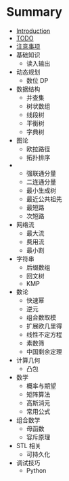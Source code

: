 # Summary

* [Introduction](Readme.md)
* [TODO](todo.md)
* [注意事项](zhu-yi-shi-xiang.md)
* 基础知识
  * 读入输出
* 动态规划
  * 数位 DP
* 数据结构
  * 并查集
  * 树状数组
  * 线段树
  * 平衡树
  * 字典树
* 图论
  * 欧拉路径
  * 拓扑排序
* * 强联通分量
  * 二连通分量
  * 最小生成树
  * 最近公共祖先
  * 最短路
  * 次短路
* 网络流
  * 最大流
  * 费用流
  * 最小割
* 字符串
  * 后缀数组
  * 回文树
  * KMP
* 数论
  * 快速幂
  * 逆元
  * 组合数取模
  * 扩展欧几里得
  * 线性不定方程
  * 素数筛
  * 中国剩余定理
* 计算几何
  * 凸包
* 数学
  * 概率与期望
  * 矩阵算法
  * 高斯消元
  * 常用公式
* 组合数学
  * 母函数
  * 容斥原理
* STL 相关
  * 可持久化
* 调试技巧
  * Python



